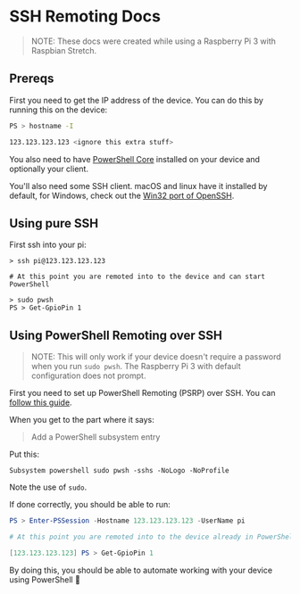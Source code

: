 # SSH Remoting Docs

> NOTE: These docs were created while using a Raspberry Pi 3 with Raspbian Stretch.

## Prereqs

First you need to get the IP address of the device. You can do this by running this on the device:

```bash
PS > hostname -I

123.123.123.123 <ignore this extra stuff>
```

You also need to have [PowerShell Core](https://github.com/powershell/powershell) installed on your device and optionally your client.

You'll also need some SSH client. macOS and linux have it installed by default, for Windows, check out the [Win32 port of OpenSSH](https://github.com/PowerShell/Win32-OpenSSH/wiki/Install-Win32-OpenSSH).

## Using pure SSH

First ssh into your pi:

```plaintext
> ssh pi@123.123.123.123

# At this point you are remoted into to the device and can start PowerShell

> sudo pwsh
PS > Get-GpioPin 1
```

## Using PowerShell Remoting over SSH

> NOTE: This will only work if your device doesn't require a password when you run `sudo pwsh`. The Raspberry Pi 3 with default configuration does not prompt.

First you need to set up PowerShell Remoting (PSRP) over SSH. You can [follow this guide](https://github.com/PowerShell/PowerShell/blob/11631e7412197f3f803ebbef95a3ddb174a387ec/demos/SSHRemoting/README.md).

When you get to the part where it says:

> Add a PowerShell subsystem entry

Put this:

```plaintext
Subsystem powershell sudo pwsh -sshs -NoLogo -NoProfile
```

Note the use of `sudo`.

If done correctly, you should be able to run:

```powershell
PS > Enter-PSSession -Hostname 123.123.123.123 -UserName pi

# At this point you are remoted into to the device already in PowerShell

[123.123.123.123] PS > Get-GpioPin 1
```

By doing this, you should be able to automate working with your device using PowerShell 🎉
